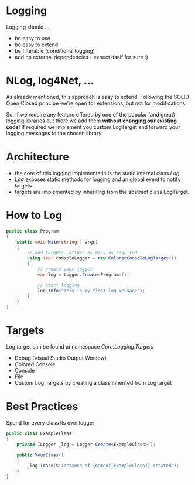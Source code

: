 ﻿# Logging

Logging should ...

* be easy to use
* be easy to extend
* be filterable (conditional logging)
* add no external dependencies - expect itself for sure :)

# NLog, log4Net, ...

As already mentioned, this approach is easy to extend. Following the SOLID Open Closed principe we're open for extensions, but not for modifications.

So, If we require any feature offered by one of the popular (and great) logging libraries 
out there we add them **without changing our existing code**! If required we implement you custom LogTarget and forward your logging messages to the chosen library.

# Architecture
 * the core of this logging implementatin is the static internal class *Log*
 * *Log* exposes static methods for logging and an global event to notify targets
 * targets are implemented by inheriting from the abstract class LogTarget. 

# How to Log

```csharp
public class Program
{
    static void Main(string[] args)
    {
        // add targets. attach as many as required
        using (var consoleLogger = new ColoredConsoleLogTarget())
        {
            // create your logger
            var log = Logger.Create<Program>();

            // start logging
            log.Info("This is my first log message");
        }
    }
}
```

# Targets

Log target can be found at namespace *Core.Logging.Targets*

 * Debug (Visual Studio Output Window)
 * Colored Console
 * Console
 * File
 * Custom Log Targets by creating a class inherited from LogTarget

# Best Practices
Spend for every class its own logger
```csharp
public class ExampleClass
{
    private ILogger _log = Logger.Create<ExampleClass>();

    public YourClass()
    {
        _log.Trace($"Instance of {nameof(ExampleClass)} created");
    }
}
```